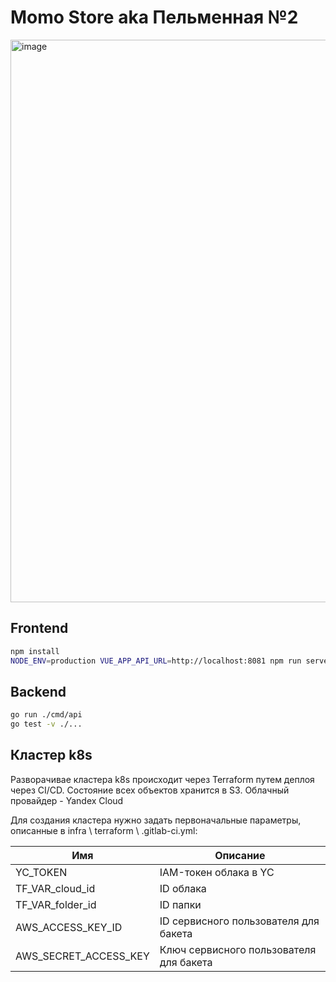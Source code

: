 # Momo Store aka Пельменная №2

<img width="900" alt="image" src="https://user-images.githubusercontent.com/9394918/167876466-2c530828-d658-4efe-9064-825626cc6db5.png">

## Frontend

```bash
npm install
NODE_ENV=production VUE_APP_API_URL=http://localhost:8081 npm run serve
```

## Backend

```bash
go run ./cmd/api
go test -v ./... 
```

## Кластер k8s

Разворачивае кластера k8s происходит через Terraform путем деплоя через CI/CD. Состояние всех объектов хранится в S3. Облачный провайдер - Yandex Cloud

Для создания кластера нужно задать первоначальные параметры, описанные в infra \ terraform \ .gitlab-ci.yml:

| Имя | Описание |
| ------ | ------ |
| YC_TOKEN | IAM-токен облака в YC |
| TF_VAR_cloud_id | ID  облака |
| TF_VAR_folder_id | ID  папки |
| AWS_ACCESS_KEY_ID | ID сервисного пользователя для бакета |
| AWS_SECRET_ACCESS_KEY | Ключ сервисного пользователя для бакета  |